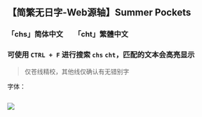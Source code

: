 ## 【简繁无日字-Web源轴】Summer Pockets
### 「chs」简体中文　　「cht」繁體中文
### 可使用 `CTRL + F` 进行搜索 `chs` `cht`，匹配的文本会高亮显示
> 仅苍线精校，其他线仅确认有无错别字

字体：
```

```

![](https://pic1.imgdb.cn/item/68e52d35c5157e1a885b7ec3.jpg)
